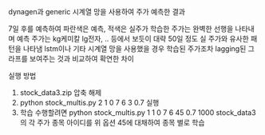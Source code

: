 dynagen과 generic 시계열 망을 사용하여 주가 예측한 결과

7일 후를 예측하여 파란색은 예측, 적색은 실주가
학습한 주가는 완벽한 선행을 나타내며
예측 주가는 kg케미칼 lg전자, .. 등에서 보듯이 대략 50일 정도
실 주가와 유사한 패턴을 나타냄
lstm이나 기타 시계열 망을 사용했을 경우 학습된 주가조차 lagging된 그라프를 보여주는
것과 비교하여 확연한 차이

실행 방법
1. stock_data3.zip 압축 해제
2. python stock_multis.py 2 1 0 7 6 3 0.7 실행
3. 학습 수행할려면 
   python stock_multis.py 1 1 0 7 6 45 0.7 1000
   stock_data3의 각 주가 종목 아이디를 위 옵션 45에 대채하여 종목 별로 학습
